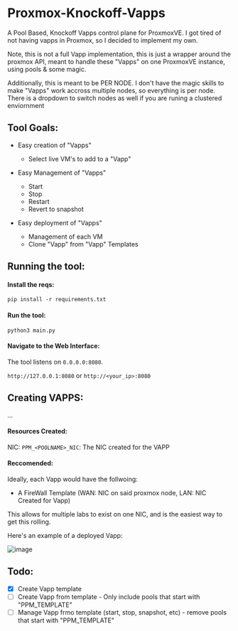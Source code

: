 # Proxmox-Knockoff-Vapps
A Pool Based, Knockoff Vapps control plane for ProxmoxVE. I got tired of not having vapps in Proxmox, so I decided to implement my own. 

Note, this is not a full Vapp implementation, this is just a wrapper around the proxmox API, meant to handle these "Vapps" on one ProxmoxVE instance, using pools & some magic. 

Additionally, this is meant to be PER NODE. I don't have the magic skills to make "Vapps" work accross multiple nodes, so everything is per node. There is a dropdown to switch nodes as well if you are runing a clustered enviornment

## Tool Goals:
 - Easy creation of "Vapps"
    - Select live VM's to add to a "Vapp"

 - Easy Management of "Vapps"
    - Start
    - Stop
    - Restart
    - Revert to snapshot

 - Easy deployment of "Vapps"
    - Management of each VM
    - Clone "Vapp" from "Vapp" Templates


## Running the tool:

#### Install the reqs:
`pip install -r requirements.txt`

#### Run the tool:
`python3 main.py`

#### Navigate to the Web Interface:
The tool listens on `0.0.0.0:8080`. 

`http://127.0.0.1:8080` or `http://<your_ip>:8080`


## Creating VAPPS:

...


#### Resources Created:

NIC: `PPM_<POOLNAME>_NIC`: The NIC created for the VAPP


#### Reccomended:

Ideally, each Vapp would have the follwoing:
 - A FireWall Template (WAN: NIC on said proxmox node, LAN: NIC Created for Vapp)
 
 This allows for multiple labs to exist on one NIC, and is the easiest way to get this rolling. 

Here's an example of a deployed Vapp:

![image](https://github.com/user-attachments/assets/debc45a5-1ef1-473a-9bd0-9e9925ee41bc)

 
## Todo:

- [X] Create Vapp template
- [ ] Create Vapp from template
      - Only include pools that start with "PPM_TEMPLATE"
- [ ] Manage Vapp frmo template (start, stop, snapshot, etc)
      - remove pools that start with "PPM_TEMPLATE"

